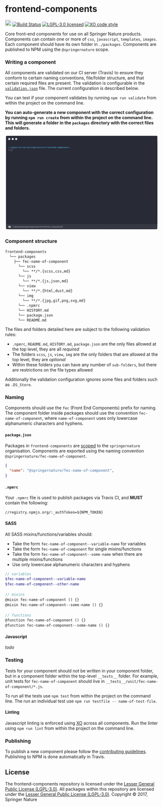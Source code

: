 # frontend-components
<img src="https://cdn.travis-ci.org/images/favicon-c566132d45ab1a9bcae64d8d90e4378a.svg" width=20 height=20/> [![Build Status](https://travis-ci.com/springernature/frontend-components.svg?token=zyctw5kYdmyz8scswTTY&branch=master&style=flat-square)](https://travis-ci.com/springernature/frontend-components)
[![LGPL-3.0 licensed](https://img.shields.io/badge/license-LGPL%203.0-blue.svg)][info-license]
[![XO code style](https://img.shields.io/badge/code_style-XO-5ed9c7.svg)](https://github.com/sindresorhus/xo)

Core front-end components for use on all Springer Nature products. Components can contain one or more of `css`, `javascript`, `templates`, `images`. Each component should have its own folder in `./packages`. Components are published to NPM using the `@springernature` scope.

### Writing a component

All components are validated on our CI server (Travis) to ensure they conform to certain naming conventions, file/folder structure, and that certain required files are present. The validation is configurable in the [`validation.json`](validation.json) file. The current configuration is described below.

You can test if your component validates by running `npm run validate` from within the project on the command line.

**You can auto-generate a new component with the correct configuration by running `npm run create` from within the project on the command line. This will generate a folder in the `packages` directory with the correct files and folders.**

![auto-generate video](auto-generate.gif "Video of the auto-generate script")

### Component structure

```
frontend-components
  └── packages
    ├── fec-name-of-component
      └── scss
        └── **/*.{scss,css,md}
      └── js
        └── **/*.{js,json,md}
      └── view
        └── **/*.{html,dust,md}
      └── img
        └── **/*.{jpg,gif,png,svg,md}
      └── .npmrc
      └── HISTORY.md
      └── package.json
      └── README.md
```

The files and folders detailed here are subject to the following validation rules:

- `.npmrc`, `README.md`, `HISTORY.md`, `package.json` are the only files allowed at the top level, they are all _required_
- The folders `scss`, `js`, `view`, `img` are the only folders that are allowed at the top level, they are _optional_
- Within these folders you can have any number of `sub-folders`, but there are restrictions on the file types allowed

Additionally the validation configuration ignores some files and folders such as `.DS_Store`.

### Naming

Components should use the `fec` (Front End Components) prefix for naming. The component folder inside packages should use the convention `fec-name-of-component`, where `name-of-component` uses only lowercase alphanumeric characters and hyphens.

#### `package.json`

Packages in `frontend-components` are [scoped](https://docs.npmjs.com/misc/scope) to the `springernature` organisation. Components are exported using the naming convention `@springernature/fec-name-of-component`.

```json
{
  "name": "@springernature/fec-name-of-component",
}
```

#### `.npmrc`

Your `.npmrc` file is used to publish packages via Travis CI, and **MUST** contain the following:

```
//registry.npmjs.org/:_authToken=${NPM_TOKEN}
```

#### SASS

All SASS mixins/functions/variables should:

- Take the form `fec-name-of-component--variable-name` for variables
- Take the form `fec-name-of-component` for single mixins/functions
- Take the form `fec-name-of-component--some-name` when there are multiple mixins/functions
- Use only lowercase alphanumeric characters and hyphens

```scss
// variables
$fec-name-of-component--variable-name
$fec-name-of-component--other-name

// mixins
@mixin fec-name-of-component () {}
@mixin fec-name-of-component--some-name () {}

// functions
@function fec-name-of-component () {}
@function fec-name-of-component--some-name () {}
```

#### Javascript

_todo_

### Testing

Tests for your component should _not_ be written in your component folder, but in a component folder within the top-level `__tests__` folder. For example, unit tests for `fec-name-of-component` should live in `__tests__/unit/fec-name-of-component/*.js`.

To run all the tests use `npm test` from within the project on the command line. The run an individual test use `npm run testfile -- name-of-test-file`.

#### Linting

Javascript linting is enforced using [XO](https://github.com/sindresorhus/xo) across all components. Run the linter using `npm run lint` from within the project on the command line.

### Publishing

To publish a new component please follow the [contributing guidelines](CONTRIBUTING.md). Publishing to NPM is done automatically in Travis.

License
-------

The frontend-components repository is licensed under the [Lesser General Public License (LGPL-3.0)][info-license]. All packages within this repository are licensed under the [Lesser General Public License (LGPL-3.0)][info-license].
Copyright &copy; 2017, Springer Nature

[info-license]: LICENSE

